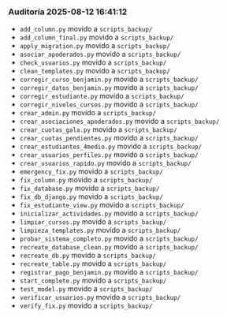 
### Auditoría 2025-08-12 16:41:12
- `add_column.py` movido a `scripts_backup/`
- `add_column_final.py` movido a `scripts_backup/`
- `apply_migration.py` movido a `scripts_backup/`
- `asociar_apoderados.py` movido a `scripts_backup/`
- `check_usuarios.py` movido a `scripts_backup/`
- `clean_templates.py` movido a `scripts_backup/`
- `corregir_curso_benjamin.py` movido a `scripts_backup/`
- `corregir_datos_benjamin.py` movido a `scripts_backup/`
- `corregir_estudiante.py` movido a `scripts_backup/`
- `corregir_niveles_cursos.py` movido a `scripts_backup/`
- `crear_admin.py` movido a `scripts_backup/`
- `crear_asociaciones_apoderados.py` movido a `scripts_backup/`
- `crear_cuotas_gala.py` movido a `scripts_backup/`
- `crear_cuotas_pendientes.py` movido a `scripts_backup/`
- `crear_estudiantes_4medio.py` movido a `scripts_backup/`
- `crear_usuarios_perfiles.py` movido a `scripts_backup/`
- `crear_usuarios_rapido.py` movido a `scripts_backup/`
- `emergency_fix.py` movido a `scripts_backup/`
- `fix_column.py` movido a `scripts_backup/`
- `fix_database.py` movido a `scripts_backup/`
- `fix_db_django.py` movido a `scripts_backup/`
- `fix_estudiante_view.py` movido a `scripts_backup/`
- `inicializar_actividades.py` movido a `scripts_backup/`
- `limpiar_cursos.py` movido a `scripts_backup/`
- `limpieza_templates.py` movido a `scripts_backup/`
- `probar_sistema_completo.py` movido a `scripts_backup/`
- `recreate_database_clean.py` movido a `scripts_backup/`
- `recreate_db.py` movido a `scripts_backup/`
- `recreate_table.py` movido a `scripts_backup/`
- `registrar_pago_benjamin.py` movido a `scripts_backup/`
- `start_complete.py` movido a `scripts_backup/`
- `test_model.py` movido a `scripts_backup/`
- `verificar_usuarios.py` movido a `scripts_backup/`
- `verify_fix.py` movido a `scripts_backup/`
